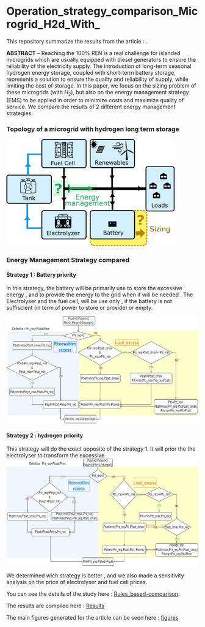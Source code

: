 # Operation_strategy_comparison_Microgrid_H2d_With_
This repository summarize the results from the article : .  

**ABSTRACT** – Reaching the 100% REN is a real challenge for islanded microgrids which are usually equipped with diesel 
generators to ensure the reliability of the electricity supply. The introduction of long-term seasonal hydrogen energy storage, 
coupled with short-term battery storage, represents a solution to ensure the quality and reliability of supply, while limiting the 
cost of storage. In this paper, we focus on the sizing problem of these microgrids (with $H_2$), but also on the energy management 
strategy (EMS) to be applied in order to minimize costs and maximize quality of service. We compare the results of 2 different energy
management strategies.  
### Topology of a microgrid with hydrogen long term storage
<img alt='schematic of a microgrid with a symbolic representation of the notion of sizing' src='./figures/mg_sizing_h2.png' style='height:20em'>

### Energy Management Strategy compared

#### Strategy 1 : Battery priority
In this strategy, the battery will be primarily use to store the excessive energy , and to provide the energy to the grid when it will be needed . The Electrolyser and the fuel cell, will be use only , if the battery is not suffiscient (in term of power to store or provide) or empty. 

<img alt='schematic of a microgrid with a symbolic representation of the notion of sizing' src='./figures/battery_priority.jpg' style='height:20em'>  


#### Strategy 2 : hydrogen priority
This strategy will do the exact opposite of the strategy 1. It will prior the the electrolyser to transform the excessive 
<img alt='schematic of a microgrid with a symbolic representation of the notion of sizing' src='./figures/h2_priority.jpg' style='height:20em'>

We determined wich strategy is better , and we also made a sensitivity analysis on the price of electrolyser and fuel cell prices.

You can see the details of the study here : [Rules_based-comparison](file:Rules_based-comparison.ipynb).  

The results are compiled here : [Results](file:results.xlsx)  

The main figures generated for the article can be seen here : [figures](file:figures.ipynb)


